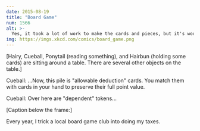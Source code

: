 ```yaml
---
date: 2015-08-19
title: "Board Game"
num: 1566
alt: >-
  Yes, it took a lot of work to make the cards and pieces, but it's worth it--the players are way more thorough than the tax prep people ever were.
img: https://imgs.xkcd.com/comics/board_game.png
---
```

[Hairy, Cueball, Ponytail (reading something), and Hairbun (holding some cards) are sitting around a table. There are several other objects on the table.]

Cueball: ...Now, this pile is "allowable deduction" cards. You match them with cards in your hand to preserve their full point value.

Cueball: Over here are "dependent" tokens...

[Caption below the frame:]

Every year, I trick a local board game club into doing my taxes.